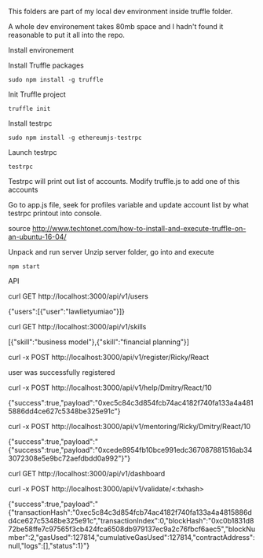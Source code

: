 This folders are part of my local dev environment inside truffle folder. 

A whole dev environement takes 80mb space and I hadn't found it reasonable to put it all into the repo.

Install environement

Install Truffle packages

`sudo npm install -g truffle`

Init Truffle project

`truffle init`

Install testrpc

`sudo npm install -g ethereumjs-testrpc`

Launch testrpc

`testrpc`

Testrpc will print out list of accounts. Modify truffle.js to add one of this accounts 

Go to app.js file, seek for profiles variable and update account list by what testrpc printout into console. 

source http://www.techtonet.com/how-to-install-and-execute-truffle-on-an-ubuntu-16-04/

Unpack and run server
Unzip server folder, go into and execute

`npm start`

API

curl GET http://localhost:3000/api/v1/users

{"users":[{"user":"lawlietyumiao"}]}

curl GET http://localhost:3000/api/v1/skills

[{"skill":"business model"},{"skill":"financial planning"}]

curl -x POST http://localhost:3000/api/v1/register/Ricky/React

user was successfully registered

curl -x POST http://localhost:3000/api/v1/help/Dmitry/React/10

{"success":true,"payload":"0xec5c84c3d854fcb74ac4182f740fa133a4a4815886dd4ce627c5348be325e91c"}

curl -x POST http://localhost:3000/api/v1/mentoring/Ricky/Dmitry/React/10

{"success":true,"payload":"{\"success\":true,\"payload\":\"0xcede8954fb10bce991edc367087881516ab343072308e5e9bc72aefdbdd0a992\"}"}

curl GET http://localhost:3000/api/v1/dashboard

curl -x POST http://localhost:3000/api/v1/validate/<:txhash>

{"success":true,"payload":"{\"transactionHash\":\"0xec5c84c3d854fcb74ac4182f740fa133a4a4815886dd4ce627c5348be325e91c\",\"transactionIndex\":0,\"blockHash\":\"0xc0b1831d872be58ffe7c97565f3cb424fca6508db979137ec9a2c76fbcf6aec5\",\"blockNumber\":2,\"gasUsed\":127814,\"cumulativeGasUsed\":127814,\"contractAddress\":null,\"logs\":[],\"status\":1}"}
